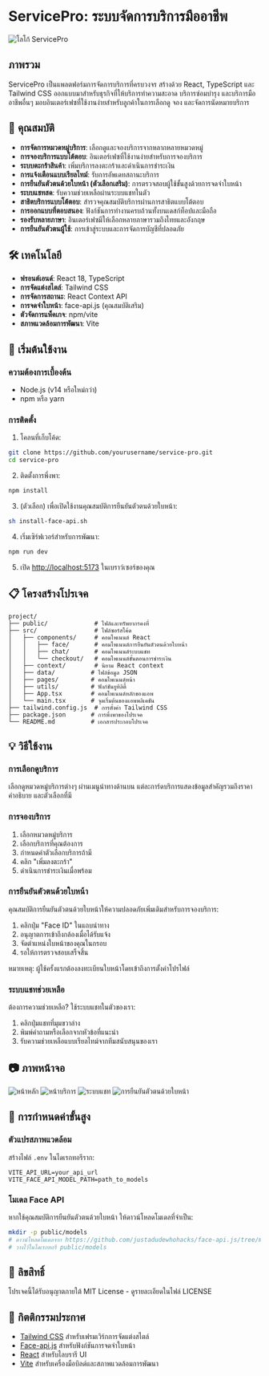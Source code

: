 # ServicePro: ระบบจัดการบริการมืออาชีพ

![โลโก้ ServicePro](https://via.placeholder.com/1200x400?text=ServicePro)

## ภาพรวม

ServicePro เป็นแพลตฟอร์มการจัดการบริการที่ครบวงจร สร้างด้วย React, TypeScript และ Tailwind CSS ออกแบบมาสำหรับธุรกิจที่ให้บริการทำความสะอาด บริการซ่อมบำรุง และบริการมืออาชีพอื่นๆ มอบอินเตอร์เฟซที่ใช้งานง่ายสำหรับลูกค้าในการเลือกดู จอง และจัดการนัดหมายบริการ

## 🌟 คุณสมบัติ

- **การจัดการหมวดหมู่บริการ**: เลือกดูและจองบริการจากหลากหลายหมวดหมู่
- **การจองบริการแบบโต้ตอบ**: อินเตอร์เฟซที่ใช้งานง่ายสำหรับการจองบริการ
- **ระบบตะกร้าสินค้า**: เพิ่มบริการลงตะกร้าและดำเนินการชำระเงิน
- **การแจ้งเตือนแบบเรียลไทม์**: รับการอัพเดทสถานะบริการ
- **การยืนยันตัวตนด้วยใบหน้า (ตัวเลือกเสริม)**: การตรวจสอบผู้ใช้ขั้นสูงด้วยการจดจำใบหน้า
- **ระบบแชทสด**: รับความช่วยเหลือผ่านระบบแชทในตัว
- **สาธิตบริการแบบโต้ตอบ**: สำรวจคุณสมบัติบริการผ่านการสาธิตแบบโต้ตอบ
- **การออกแบบที่ตอบสนอง**: ฟังก์ชันการทำงานครบถ้วนทั้งบนเดสก์ท็อปและมือถือ
- **รองรับหลายภาษา**: อินเตอร์เฟซมีให้เลือกหลายภาษารวมถึงไทยและอังกฤษ
- **การยืนยันตัวตนผู้ใช้**: การเข้าสู่ระบบและการจัดการบัญชีที่ปลอดภัย

## 🛠️ เทคโนโลยี

- **ฟรอนต์เอนด์**: React 18, TypeScript
- **การจัดแต่งสไตล์**: Tailwind CSS
- **การจัดการสถานะ**: React Context API
- **การจดจำใบหน้า**: face-api.js (คุณสมบัติเสริม)
- **ตัวจัดการแพ็คเกจ**: npm/vite
- **สภาพแวดล้อมการพัฒนา**: Vite

## 🚀 เริ่มต้นใช้งาน

### ความต้องการเบื้องต้น

- Node.js (v14 หรือใหม่กว่า)
- npm หรือ yarn

### การติดตั้ง

1. โคลนที่เก็บโค้ด:
```bash
git clone https://github.com/yourusername/service-pro.git
cd service-pro
```

2. ติดตั้งการพึ่งพา:
```bash
npm install
```

3. (ตัวเลือก) เพื่อเปิดใช้งานคุณสมบัติการยืนยันตัวตนด้วยใบหน้า:
```bash
sh install-face-api.sh
```

4. เริ่มเซิร์ฟเวอร์สำหรับการพัฒนา:
```bash
npm run dev
```

5. เปิด [http://localhost:5173](http://localhost:5173) ในเบราว์เซอร์ของคุณ

## 📋 โครงสร้างโปรเจค

```
project/
├── public/             # ไฟล์และทรัพยากรคงที่
├── src/                # ไฟล์ซอร์สโค้ด
│   ├── components/     # คอมโพเนนต์ React
│   │   ├── face/       # คอมโพเนนต์การยืนยันตัวตนด้วยใบหน้า
│   │   ├── chat/       # คอมโพเนนต์ระบบแชท
│   │   └── checkout/   # คอมโพเนนต์ขั้นตอนการชำระเงิน
│   ├── context/        # นิยาม React context
│   ├── data/          # ไฟล์ข้อมูล JSON
│   ├── pages/         # คอมโพเนนต์หน้า
│   ├── utils/         # ฟังก์ชันยูทิลิตี้
│   ├── App.tsx        # คอมโพเนนต์หลักของแอพ
│   └── main.tsx       # จุดเริ่มต้นของแอพพลิเคชัน
├── tailwind.config.js  # การตั้งค่า Tailwind CSS
├── package.json       # การพึ่งพาของโปรเจค
└── README.md          # เอกสารประกอบโปรเจค
```

## 💡 วิธีใช้งาน

### การเลือกดูบริการ

เลือกดูหมวดหมู่บริการต่างๆ ผ่านเมนูนำทางด้านบน แต่ละการ์ดบริการแสดงข้อมูลสำคัญรวมถึงราคา คำอธิบาย และตัวเลือกที่มี

### การจองบริการ

1. เลือกหมวดหมู่บริการ
2. เลือกบริการที่คุณต้องการ
3. กำหนดค่าตัวเลือกบริการถ้ามี
4. คลิก "เพิ่มลงตะกร้า"
5. ดำเนินการชำระเงินเมื่อพร้อม

### การยืนยันตัวตนด้วยใบหน้า

คุณสมบัติการยืนยันตัวตนด้วยใบหน้าให้ความปลอดภัยเพิ่มเติมสำหรับการจองบริการ:

1. คลิกปุ่ม "Face ID" ในแถบนำทาง
2. อนุญาตการเข้าถึงกล้องเมื่อได้รับแจ้ง
3. จัดตำแหน่งใบหน้าของคุณในกรอบ
4. รอให้การตรวจสอบเสร็จสิ้น

หมายเหตุ: ผู้ใช้ครั้งแรกต้องลงทะเบียนใบหน้าโดยเข้าถึงการตั้งค่าโปรไฟล์

### ระบบแชทช่วยเหลือ

ต้องการความช่วยเหลือ? ใช้ระบบแชทในตัวของเรา:

1. คลิกปุ่มแชทที่มุมขวาล่าง
2. พิมพ์คำถามหรือเลือกจากหัวข้อที่แนะนำ
3. รับความช่วยเหลือแบบเรียลไทม์จากทีมสนับสนุนของเรา

## 📷 ภาพหน้าจอ

![หน้าหลัก](https://via.placeholder.com/800x450?text=หน้าหลัก)
![หน้าบริการ](https://via.placeholder.com/800x450?text=หน้าบริการ)
![ระบบแชท](https://via.placeholder.com/800x450?text=ระบบแชท)
![การยืนยันตัวตนด้วยใบหน้า](https://via.placeholder.com/800x450?text=การยืนยันตัวตนด้วยใบหน้า)

## 🧰 การกำหนดค่าขั้นสูง

### ตัวแปรสภาพแวดล้อม

สร้างไฟล์ `.env` ในไดเรกทอรีราก:

```
VITE_API_URL=your_api_url
VITE_FACE_API_MODEL_PATH=path_to_models
```

### โมเดล Face API

หากใช้คุณสมบัติการยืนยันตัวตนด้วยใบหน้า ให้ดาวน์โหลดโมเดลที่จำเป็น:

```bash
mkdir -p public/models
# ดาวน์โหลดโมเดลจาก https://github.com/justadudewhohacks/face-api.js/tree/master/weights
# วางไว้ในไดเรกทอรี public/models
```

## 📝 ลิขสิทธิ์

โปรเจคนี้ได้รับอนุญาตภายใต้ MIT License - ดูรายละเอียดในไฟล์ LICENSE

## 🙏 กิตติกรรมประกาศ

- [Tailwind CSS](https://tailwindcss.com/) สำหรับเฟรมเวิร์กการจัดแต่งสไตล์
- [Face-api.js](https://github.com/justadudewhohacks/face-api.js/) สำหรับฟังก์ชันการจดจำใบหน้า
- [React](https://reactjs.org/) สำหรับไลบรารี UI
- [Vite](https://vitejs.dev/) สำหรับเครื่องมือบิลด์และสภาพแวดล้อมการพัฒนา

